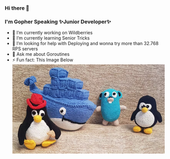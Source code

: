 ### Hi there 👋

### I'm Gopher Speaking ✨Junior Developer✨

- 🔭 I’m currently working on Wildberries
- 🌱 I’m currently learning Senior Tricks
- 🤔 I’m looking for help with Deploying and wonna try more than 32.768 RPS servers
- 💬 Ask me about Goroutines
- ⚡ Fun fact: This Image Below
![Toys](https://raw.githubusercontent.com/cmetallo42/cmetallo42/main/Toys.png)
